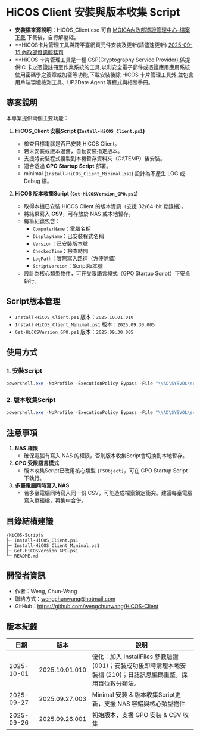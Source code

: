 # HiCOS Client 安裝與版本收集 Script
- **安裝檔來源說明**：HiCOS_Client.exe 可自 [MOICA內政部憑證管理中心-檔案下載](https://moica.nat.gov.tw/download_1.html) 下載後，自行解壓縮。
- **HiCOS卡片管理工具與跨平臺網頁元件安裝及更新(請儘速更新)  [2025-09-15 內政部資訊服務司](https://moica.nat.gov.tw/news_in_17e9501c4f4000006dc2.html)
- **HiCOS 卡片管理工具是一種 CSP(Cryptography Service Provider),係提供IC 卡之憑證註冊至作業系統的工具,以利安全電子郵件或憑證應用應用系統使用密碼學之簽章或加密等功能,下載安裝後除 HiCOS 卡片管理工具外,並包含用戶端環境檢測工具、UP2Date Agent 等程式與相關手冊。

## 專案說明
本專案提供兩個主要功能：

1. **HiCOS_Client 安裝Script (`Install-HiCOS_Client.ps1`)**
   - 檢查目標電腦是否已安裝 HiCOS Client。
   - 若未安裝或版本過舊，自動安裝指定版本。
   - 支援將安裝程式複製到本機暫存資料夾（C:\TEMP）後安裝。
   - 適合透過 **GPO Startup Script** 部署。   
   - minimal (`Install-HiCOS_Client_Minimal.ps1`) 設計為不產生 LOG 或 Debug 檔。

2. **HiCOS 版本收集Script (`Get-HiCOSVersion_GPO.ps1`)**
   - 取得本機已安裝 HiCOS Client 的版本資訊（支援 32/64-bit 登錄檔）。
   - 將結果寫入 **CSV**，可存放於 NAS 或本地暫存。
   - 每筆紀錄包含：
     - `ComputerName`：電腦名稱
     - `DisplayName`：已安裝程式名稱
     - `Version`：已安裝版本號
     - `CheckedTime`：檢查時間
     - `LogPath`：實際寫入路徑（方便除錯）
     - `ScriptVersion`：Script版本號
   - 設計為核心類型物件，可在受限語言模式（GPO Startup Script）下安全執行。

## Script版本管理
- `Install-HiCOS_Client.ps1` 版本：`2025.10.01.010`
- `Install-HiCOS_Client_Minimal.ps1` 版本：`2025.09.30.005`
- `Get-HiCOSVersion_GPO.ps1` 版本：`2025.09.30.005`

## 使用方式

### 1. 安裝Script
```powershell
powershell.exe -NoProfile -ExecutionPolicy Bypass -File "\\AD\SYSVOL\scripts\Install-HiCOS_Client.ps1" -InstallFiles "\\NAS\Path\HiCOS_Client.exe"
```

### 2. 版本收集Script
```powershell
powershell.exe -NoProfile -ExecutionPolicy Bypass -File "\\AD\SYSVOL\scripts\Get-HiCOSVersion_GPO.ps1"
```

## 注意事項
1. **NAS 權限**  
   - 確保電腦有寫入 NAS 的權限，否則版本收集Script會切換到本地暫存。
2. **GPO 受限語言模式**  
   - 版本收集Script已改用核心類型 `[PSObject]`，可在 GPO Startup Script 下執行。
3. **多臺電腦同時寫入 NAS**  
   - 若多臺電腦同時寫入同一份 CSV，可能造成檔案鎖定衝突。建議每臺電腦寫入單獨檔，再集中合併。

## 目錄結構建議
```
/HiCOS-Scripts
├─ Install-HiCOS_Client.ps1
├─ Install-HiCOS_Client_Minimal.ps1
├─ Get-HiCOSVersion_GPO.ps1
└─ README.md
```

## 開發者資訊
- 作者：Weng, Chun-Wang
- 聯絡方式：wengchunwang@hotmail.com
- GitHub：https://github.com/wengchunwang/HiCOS-Client

## 版本紀錄
| 日期       | 版本         | 說明 |
|------------|--------------|------|
| 2025-10-01 | 2025.10.01.010 | 優化：加入 InstallFiles 參數驗證 (001)；安裝成功後即時清理本地安裝檔 (210)；日誌訊息編碼重整，採用百位數分類法。 |
| 2025-09-27 | 2025.09.27.003 | Minimal 安裝 & 版本收集Script更新，支援 NAS 容錯與核心類型物件 |
| 2025-09-26 | 2025.09.26.001 | 初始版本，支援 GPO 安裝 & CSV 收集 |
